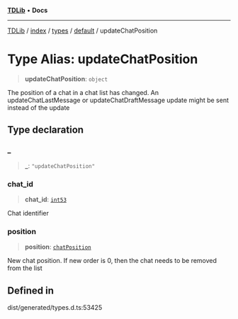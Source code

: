 [**TDLib**](../../../../../../README.md) • **Docs**

***

[TDLib](../../../../../../modules.md) / [index](../../../../../README.md) / [types](../../../README.md) / [default](../README.md) / updateChatPosition

# Type Alias: updateChatPosition

> **updateChatPosition**: `object`

The position of a chat in a chat list has changed. An updateChatLastMessage or updateChatDraftMessage update might be sent instead of the update

## Type declaration

### \_

> **\_**: `"updateChatPosition"`

### chat\_id

> **chat\_id**: [`int53`](int53-1.md)

Chat identifier

### position

> **position**: [`chatPosition`](chatPosition-1.md)

New chat position. If new order is 0, then the chat needs to be removed from the list

## Defined in

dist/generated/types.d.ts:53425
